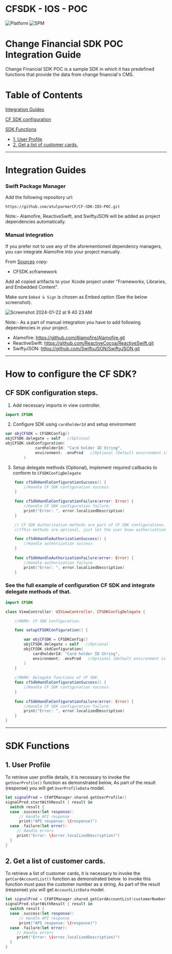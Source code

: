 # CFSDK - IOS - POC

![Platform](https://img.shields.io/cocoapods/p/MiSnap.svg?color=darkgray)
![SPM](https://img.shields.io/badge/Swift%20Package%20Manager-compatible-brightgreen)

# Change Financial SDK POC Integration Guide
Change Financial SDK POC is a sample SDK in which it has predefined functions that provide the data from change financial's CMS.

# Table of Contents
[Integration Guides](#integration-guides)

[CF SDK configuration](#how-to-configure-the-cf-sdk)

[SDK Functions](#sdk-functions)
* [1. User Profile](#1-user-profile)
* [2. Get a list of customer cards.](#2-get-a-list-of-customer-cards)

- - - -
# Integration Guides

### Swift Package Manager

Add the following repository url:

`https://github.com/atulparmarCF/CF-SDK-IOS-POC.git`

Note:- Alamofire, ReactiveSwift, and SwiftyJSON will be added as project dependencies automatically.

### Manual integration
If you prefer not to use any of the aforementioned dependency managers, you can integrate Alamofire into your project manually.

From [Sources](../../../SDKs/Sources) copy:
* CFSDK.xcframework

Add all copied artifacts to your Xcode project under "Frameworks, Libraries, and Embedded Content". 

Make sure `Embed & Sign` is chosen as Embed option (See the below screenshot).

![Screenshot 2024-01-22 at 9 40 23 AM](https://github.com/atulparmarCF/CF-SDK-IOS-POC/assets/153191045/075723a1-f021-46d5-a899-9c7251d03471)


Note:- As a part of manual integration you have to add following dependencies in your project.
* Alamofire: https://github.com/Alamofire/Alamofire.git
* ReactiveSwift: https://github.com/ReactiveCocoa/ReactiveSwift.git
* SwiftyJSON: https://github.com/SwiftyJSON/SwiftyJSON.git

- - - -
# How to configure the CF SDK?

## CF SDK configuration steps.
1. Add necessary imports in view controller.
```Swift
import CFSDK
```

2. Configure SDK using `cardholderId` and setup environment
```Swift
var objCFSDK = CFSDKConfig()
objCFSDK.delegate = self   //Optional
objCFSDK.skdConfiguration(
             cardholderId: "Card holder ID String",
             environment: .envProd   //Optional (Default environment is production)
        )
```

3. Setup delegate methods (Optional),
Implement required callbacks to conform to `CFSDKConfigDelegate`
```Swift
    func cfSdkHandleConfigurationSuccess() {
        //Handle CF SDK configuration success.
    }
    
    func cfSdkHandleConfigurationFailure(error: Error) {
        //Handle CF SDK configuration failure.
        print("Error: ", error.localizedDescription)
    }

    // CF SDK Authorization methods are part of CF SDK configurations.
    //(This methods are optional, just let the user know authorization status while configuring SDK)

    func cfSdkHandleAuthorizationSuccess() {
        //Handle authorization success
    }
    
    func cfSdkHandleAuthorizationFailure(error: Error) {
        //Handle authorization failure
        print("Error: ", error.localizedDescription)
    }
```


### See the full example of configuration CF SDK and integrate delegate methods of that.

```Swift
import CFSDK

class ViewController: UIViewController, CFSDKConfigDelegate {

    //MARK: CF SDK Configuration.

    func setupCFSDKConfiguration() {

        var objCFSDK = CFSDKConfig()
        objCFSDK.delegate = self   //Optional
        objCFSDK.skdConfiguration(
            cardholderId: "Card holder ID String",
            environment: .envProd   //Optional (Default environment is production)
        )
    }
    
    //MARK: Delegate functions of CF SDK.
    func cfSdkHandleConfigurationSuccess() {
        //Handle CF SDK configuration success.
    }
    
    func cfSdkHandleConfigurationFailure(error: Error) {
        //Handle CF SDK configuration failure.
        print("Error: ", error.localizedDescription)
    }
}
```
- - - -
# SDK Functions

## 1. User Profile
To retrieve user profile details, it is necessary to invoke the `getUserProfile()` function as demonstrated below, As part of the result (response) you will get `UserProfileData` model.

```Swift
let signalProd = CFAPIManager.shared.getUserProfile()
signalProd.startWithResult { result in
  switch result {
  case .success(let response):
      // Handle API response
      print("API response: \(response)")
  case .failure(let error):
     // Handle errors
     print("Error: \(error.localizedDescription)")
  }
}
```

## 2. Get a list of customer cards.
To retrieve a list of customer cards, it is necessary to invoke the `getCardAccountList()` function as demonstrated below. to invoke this function must pass the customer number as a string, As part of the result (response) you will get `AccountListData` model.

```Swift
let signalProd = CFAPIManager.shared.getCardAccountList(customerNumber: "Customer Number String")
signalProd.startWithResult { result in
  switch result {
  case .success(let response):
      // Handle API response
      print("API response: \(response)")
  case .failure(let error):
     // Handle errors
     print("Error: \(error.localizedDescription)")
  }
}
```
